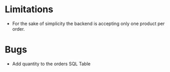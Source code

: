 # Limitations

- For the sake of simplicity the backend is accepting only one product per order.

# Bugs

- Add quantity to the orders SQL Table

